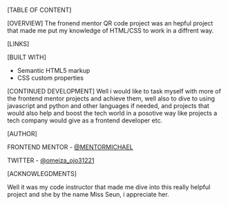 

[TABLE OF CONTENT]

[OVERVIEW]
The fronend mentor QR code project was an hepful project that made me put my knowledge of HTML/CSS to work in a diffrent way.


[LINKS]


[BUILT WITH]
- Semantic HTML5 markup
- CSS custom properties


[CONTINUED DEVELOPMENT]
Well i would like to task myself with more of the frontend mentor projects and achieve them, well also to dive to using javascript and python and other languages if needed, and projects that would also help and boost the tech world in a posotive way like projects a tech company would give as a frontend developer etc.




[AUTHOR]

FRONTEND MENTOR - [@MENTORMICHAEL](https://www.frontendmentor.io/profile/MENTORMICHAEL)

TWITTER -
[@omeiza_ojo31221](https://www.twitter.com/omeiza_ojo31221)


[ACKNOWLEGDMENTS]

Well it was my code instructor that made me dive into this really helpful project and she by the name Miss Seun, i appreciate her.

